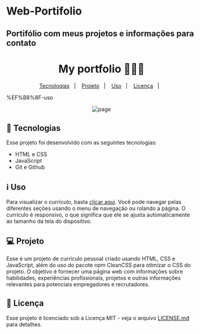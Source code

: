 # Web-Portifolio
<h2>Portifólio com meus projetos e informações para contato</h2>
<h1 align="center"> My portfolio  👨🏽‍💻 </h1>

<p align="center">
  <a href="#-tecnologias">Tecnologias</a>&nbsp;&nbsp;&nbsp;|&nbsp;&nbsp;&nbsp;
  <a href="#-projeto">Projeto</a>&nbsp;&nbsp;&nbsp;|&nbsp;&nbsp;&nbsp;
  <a href="#%EF%B8%8F-uso">Uso</a>&nbsp;&nbsp;&nbsp;|&nbsp;&nbsp;&nbsp;
  <a href="#-licença">Licença</a>&nbsp;&nbsp;&nbsp;|&nbsp;&nbsp;&nbsp;
  
  %EF%B8%8F-uso
</p>

<p align="center">
  <img alt="page" src="https://user-images.githubusercontent.com/63527881/223192784-508a0d0e-b4b7-4f4b-adff-648aadec14ad.PNG">
</p>

## 🚀 Tecnologias

Esse projeto foi desenvolvido com as seguintes tecnologias:

- HTML e CSS
- JavaScript
- Git e Github

 ## ℹ️ Uso
Para visualizar o currículo, basta <a href="https://joaopedroom.github.io/#formacao">clicar aqui</a>. Você pode navegar pelas diferentes seções usando o menu de navegação ou rolando a página. O currículo é responsivo, o que significa que ele se ajusta automaticamente ao tamanho da tela do dispositivo.


## 💻 Projeto 
Esse é um projeto de currículo pessoal criado usando HTML, CSS e JavaScript, além do uso do pacote npm CleanCSS para otimizar o CSS do projeto. O objetivo é fornecer uma página web com informações sobre habilidades, experiências profissionais, projetos e outras informações relevantes para potenciais empregadores e recrutadores.

## 📝 Licença
Esse projeto é licenciado sob a Licença MIT - veja o arquivo <a href="https://github.com/JoaoPedroOM/JoaoPedroOM.github.io/blob/main/LICENSE">LICENSE.md</a> para detalhes.

